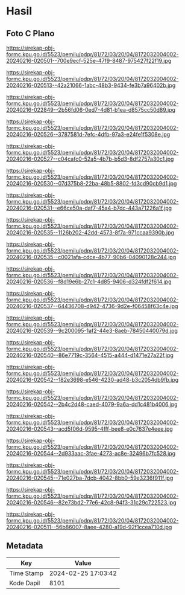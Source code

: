 # Hasil

## Foto C Plano

https://sirekap-obj-formc.kpu.go.id/5523/pemilu/pdpr/81/72/03/20/04/8172032004002-20240216-020501--700e9ecf-525e-47f9-8487-975427f22f19.jpg

https://sirekap-obj-formc.kpu.go.id/5523/pemilu/pdpr/81/72/03/20/04/8172032004002-20240216-020513--42a21066-1abc-48b3-9434-fe3b7a96402b.jpg

https://sirekap-obj-formc.kpu.go.id/5523/pemilu/pdpr/81/72/03/20/04/8172032004002-20240216-022849--2b56fd06-0ed7-4d81-b1ea-d8575cc50d89.jpg

https://sirekap-obj-formc.kpu.go.id/5523/pemilu/pdpr/81/72/03/20/04/8172032004002-20240216-020526--3787581d-7efc-4dfb-97a3-e24fe1f5308e.jpg

https://sirekap-obj-formc.kpu.go.id/5523/pemilu/pdpr/81/72/03/20/04/8172032004002-20240216-020527--c04cafc0-52a5-4b7b-b5d3-8df2757a30c1.jpg

https://sirekap-obj-formc.kpu.go.id/5523/pemilu/pdpr/81/72/03/20/04/8172032004002-20240216-020530--07d375b8-22ba-48b5-8802-fd3cd90cb9d1.jpg

https://sirekap-obj-formc.kpu.go.id/5523/pemilu/pdpr/81/72/03/20/04/8172032004002-20240216-020531--e66ce50a-daf7-45a4-b7dc-443a71226a1f.jpg

https://sirekap-obj-formc.kpu.go.id/5523/pemilu/pdpr/81/72/03/20/04/8172032004002-20240216-020535--1126b202-42dd-4573-8f7a-971ccaa9390b.jpg

https://sirekap-obj-formc.kpu.go.id/5523/pemilu/pdpr/81/72/03/20/04/8172032004002-20240216-020535--c0021afa-cdce-4b77-90b6-04090128c244.jpg

https://sirekap-obj-formc.kpu.go.id/5523/pemilu/pdpr/81/72/03/20/04/8172032004002-20240216-020536--f8d19e6b-27c1-4d85-9406-d324fdf2f614.jpg

https://sirekap-obj-formc.kpu.go.id/5523/pemilu/pdpr/81/72/03/20/04/8172032004002-20240216-020537--64436708-d942-4736-9d2e-f06458f63c4e.jpg

https://sirekap-obj-formc.kpu.go.id/5523/pemilu/pdpr/81/72/03/20/04/8172032004002-20240216-020539--9c200095-1af2-44e3-8aeb-78450440079d.jpg

https://sirekap-obj-formc.kpu.go.id/5523/pemilu/pdpr/81/72/03/20/04/8172032004002-20240216-020540--86e7719c-3564-4515-a444-d1471e27a22f.jpg

https://sirekap-obj-formc.kpu.go.id/5523/pemilu/pdpr/81/72/03/20/04/8172032004002-20240216-020542--182e3698-e546-4230-ad48-b3c2054db9fb.jpg

https://sirekap-obj-formc.kpu.go.id/5523/pemilu/pdpr/81/72/03/20/04/8172032004002-20240216-020542--2b4c2d48-caed-4079-9a6a-dd1c481b4006.jpg

https://sirekap-obj-formc.kpu.go.id/5523/pemilu/pdpr/81/72/03/20/04/8172032004002-20240216-020543--acd5f06d-9595-4fff-bee8-e0c7637e4eee.jpg

https://sirekap-obj-formc.kpu.go.id/5523/pemilu/pdpr/81/72/03/20/04/8172032004002-20240216-020544--2d933aac-3fae-4273-ac8e-32496b7fc528.jpg

https://sirekap-obj-formc.kpu.go.id/5523/pemilu/pdpr/81/72/03/20/04/8172032004002-20240216-020545--71e027ba-7dcb-4042-8bb0-59e3236f911f.jpg

https://sirekap-obj-formc.kpu.go.id/5523/pemilu/pdpr/81/72/03/20/04/8172032004002-20240216-020546--82e73bd2-77e6-42c8-94f3-31c29c722523.jpg

https://sirekap-obj-formc.kpu.go.id/5523/pemilu/pdpr/81/72/03/20/04/8172032004002-20240216-020511--56b86007-8aee-4280-a19d-92f1ccea710d.jpg


## Metadata

| Key        | Value               |
| ---------- | ------------------- |
| Time Stamp | 2024-02-25 17:03:42 |
| Kode Dapil | 8101                |



